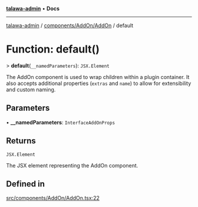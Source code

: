 [**talawa-admin**](../../../../README.md) • **Docs**

***

[talawa-admin](../../../../modules.md) / [components/AddOn/AddOn](../README.md) / default

# Function: default()

\> **default**(`__namedParameters`): `JSX.Element`

The AddOn component is used to wrap children within a plugin container.
It also accepts additional properties (`extras` and `name`) to allow for
extensibility and custom naming.

## Parameters

• **\_\_namedParameters**: `InterfaceAddOnProps`

## Returns

`JSX.Element`

The JSX element representing the AddOn component.

## Defined in

[src/components/AddOn/AddOn.tsx:22](https://github.com/PalisadoesFoundation/talawa-admin/blob/b465221425f3dcc638f77fbf5f1ccedb8e0dd082/src/components/AddOn/AddOn.tsx#L22)
